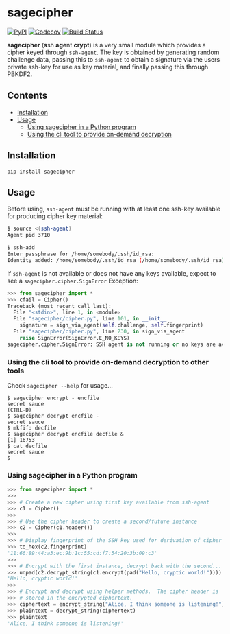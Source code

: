 # sagecipher

[![PyPI](https://img.shields.io/pypi/v/sagecipher.svg)](https://pypi.python.org/pypi/sagecipher)
[![Codecov](https://img.shields.io/codecov/c/github/p-sherratt/sagecipher/master.svg)](https://codecov.io/gh/p-sherratt/sagecipher)
[![Build Status](https://travis-ci.org/p-sherratt/sagecipher.svg?branch=master)](https://travis-ci.org/p-sherratt/sagecipher)

**sagecipher** (**s**sh **age**nt **crypt**) is a very small module which provides a cipher keyed through `ssh-agent`.  The key is obtained by generating random challenge data, passing this to `ssh-agent` to obtain a signature via the users private ssh-key for use as key material, and finally passing this through PBKDF2.

## Contents

* [Installation](#installation)
* [Usage](#usage)
  * [Using sagecipher in a Python program](#using-in-python)
  * [Using the cli tool to provide on-demand decryption](#cli)


## Installation
```
pip install sagecipher
```

## Usage <a name='usage'></a>

Before using, `ssh-agent` must be running with at least one ssh-key available for producing cipher key material:

```sh
$ source <(ssh-agent)
Agent pid 3710

$ ssh-add
Enter passphrase for /home/somebody/.ssh/id_rsa:
Identity added: /home/somebody/.ssh/id_rsa (/home/somebody/.ssh/id_rsa)
```

If `ssh-agent` is not available or does not have any keys available, expect to see a
`sagecipher.cipher.SignError` Exception:

```python
>>> from sagecipher import *
>>> cfail = Cipher()
Traceback (most recent call last):
  File "<stdin>", line 1, in <module>
  File "sagecipher/cipher.py", line 101, in __init__
    signature = sign_via_agent(self.challenge, self.fingerprint)
  File "sagecipher/cipher.py", line 230, in sign_via_agent
    raise SignError(SignError.E_NO_KEYS)
sagecipher.cipher.SignError: SSH agent is not running or no keys are available
```

### Using the cli tool to provide on-demand decryption to other tools <a name='cli'></a>

Check `sagecipher --help` for usage...

```
$ sagecipher encrypt - encfile
secret sauce
(CTRL-D)
$ sagecipher decrypt encfile -
secret sauce
$ mkfifo decfile
$ sagecipher decrypt encfile decfile &
[1] 16753
$ cat decfile
secret sauce
$
```

### Using sagecipher in a Python program <a name='using-in-python'></a>

```python
>>> from sagecipher import *
>>>
>>> # Create a new cipher using first key available from ssh-agent
>>> c1 = Cipher()
>>> 
>>> # Use the cipher header to create a second/future instance
>>> c2 = Cipher(c1.header())
>>>    
>>> # Display fingerprint of the SSH key used for derivation of cipher key
>>> to_hex(c2.fingerprint)
'11:66:89:44:a3:ec:9b:1c:55:cd:f7:54:20:3b:09:c3'
>>>
>>> # Encrypt with the first instance, decrypt back with the second...
>>> unpad(c2.decrypt_string(c1.encrypt(pad("Hello, cryptic world!"))))
'Hello, cryptic world!'
>>>
>>> # Encrypt and decrypt using helper methods.  The cipher header is
>>> # stored in the encrypted ciphertext.
>>> ciphertext = encrypt_string("Alice, I think someone is listening!")
>>> plaintext = decrypt_string(ciphertext)
>>> plaintext
'Alice, I think someone is listening!'
```
